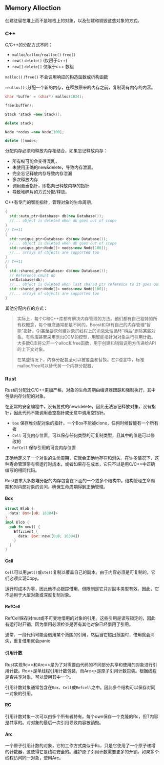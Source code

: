 ## Memory Alloction

创建驻留在堆上而不是堆栈上的对象，以及创建和销毁这些对象的方式。

### C++

C/C++的分配方式不同：

- `malloc`/`calloc`/`realloc()` `free()`
- `new()`  `delete()`  (仅限于c++)
- `new[]` `delete[]` 仅限于c++ 数组

`malloc()`  /`free()`  不会调用响应的构造函数或析构函数

`realloc()`  :分配一个新的内存，在释放原来的内存之前，复制现有内存的内容。

```c++
char *buffer = (char*) malloc(1024);

free(buffer);

Stack *stack =new Stack();

delete stack;

Node *nodes =new Node[100];

delete []nodes;
```

分配内存必须和释放内存相结合，如果忘记释放内存：

- 所有权可能会变得混乱，
- 未使用正确的new&delete，导致内存泄漏。
- 完全忘记释放内存导致内存泄漏
- 多次释放内存
- 调用悬垂指针，即指向已释放内存的指针
- 导致堆碎片的方式分配/释放。

C++有专门的智能指针，管理对象的生命周期，

```c++
{
  std::auto_ptr<Database> db(new Database());
  //... object is deleted when db goes out of scope
}
// C++11
{
  std::unique_ptr<Database> db(new Database());
  //... object is deleted when db goes out of scope
  std::unique_ptr<Node[]> nodes<new Node[100]);
  //... arrays of objects are supported too
}
// C++11
{
  std::shared_ptr<Database> db(new Database());
  // Reference count db
  setDatabase(db);
  //... object is deleted when last shared_ptr reference to it goes out of scope
  std::shared_ptr<Node[]> nodes<new Node[100]);
  //... arrays of objects are supported too
}
```

其他分配内存的方式：

> 实际上，每个C和C++库都有解决内存管理的方法。他们都有自己独特的所有权概念，每个概念通常都是不同的。Boost和Qt有自己的内存管理“智能”指针。Qt甚至要求创建对象的线程上的消息处理循环“稍后”删除某些对象。有些库甚至采用类似COM的模型，用智能指针对对象进行引用计数。大多数C库将公开一个alloc和free函数，用于创建和销毁调用方传递给API的上下文对象。
>
> 在某些情况下，内存分配甚至可以被覆盖和替换。在C语言中，标准malloc/free可以替代另一个内存分配器，

### Rust

Rust的分配比C/C++更加严格，对象的生命周期由编译器跟踪和强制执行，其中包括内存分配的对象。

在正常的安全编程中，没有显式的new/delete，因此无法忘记释放对象。没有指针，因此代码不能调用悬空指针或无意中调用空指针。

- `Box` 保存堆分配对象的指针，一个Box不能被clone，任何时候智能有一个所有者
- `Cell` 可变内存位置，可以保存任何类型的可复制类型，且其中的值是可以修改的
- `RefCell` 保存引用的可变内存位置

正确地定义了一个对象的生命周期，它就会正确地存在和消失。在许多情况下，这种寿命管理带有零运行时成本，或者如果存在成本，它只不过是用C/C++中正确编写的相同代码。

Rust要求大多数堆分配的内存包含在下面的一个或多个结构中。结构管理生命周期和对内部对象的访问，确保生命周期得到正确管理。

#### Box

```rust
struct Blob {
  data: Box<[u8; 16384]>
}
impl Blob {
  pub fn new() {
    Efficient {
      data: Box::new([0u8; 16384])
    }
  }
}
```

#### Cell

`Cell`可以用`get()`或`ste()`复制以覆盖自己的副本。由于内容必须是可复制的，它们必须实现Copy。

运行时成本为零，因此他不必跟踪借用，但限制是它只对副本类型有效。因此，它不适用于大型对象或深度复制对象。

#### RefCell

RefCell保存对mut或不可变地借用的对象的引用。这些引用是读写锁定的，因此有运行时开销，因为借用必须检查是否有其他对象已经借用了引用。

通常，一段代码可能会借用某个范围的引用，然后当它超出范围时，借用就会消失，重复借用就会panic

#### 引用计数

Rust实现Rc<>和Arc<>是为了对需要由代码的不同部分共享和使用的对象进行引用计数。Rc<>是单线程引用计数包装，而Arc<>是原子引用计数包装。根据线程是否共享对象，可以使用其中一个。

引用计数对象通常包含在`Box`、`Cell`或`Refcell`之中。因此多个结构可以保存对同一对象的引用。

#### RC

引用计数对象一次可以由多个所有者持有。每个own保存一个克隆的Rc<T>，但T内容是共享的。对对象的最后一次引用导致内容被销毁。



#### Arc

一个原子引用计数的对象，它的工作方式类似于Rc<T>，只是它使用了一个原子递增的计数器，这使得它是线程安全的。维护原子引用计数需要更多的开销。如果多个线程访问同一对象，使用Arc<T>。